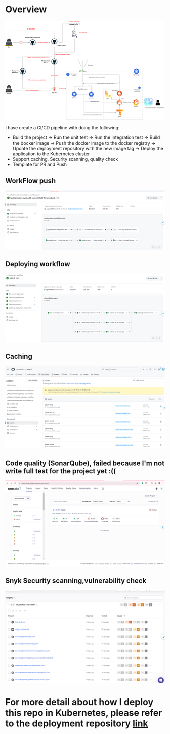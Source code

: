 # Overview
![Overview](../../draft/output/workflow.png)

I have create a CI/CD pipeline with doing the following:
- Build the project -> 
Run the unit test -> 
Run the integration test -> 
Build the docker image -> 
Push the docker image to the docker registry ->
Update the deployment repository with the new image tag ->
Deploy the application to the Kubernetes cluster
- Support caching, Security scanning, quality check
- Template for PR and Push

## WorkFlow push
![push-commit](../../draft/output/commit-example-workflow.png)
## Deploying workflow
![deploy](../../draft/output/deployment-example-workflow.png)
## Caching
![caching](../../draft/output/caching.png)
## Code quality (SonarQube), failed because I'm not write full test for the project yet :((
![code-quality](../../draft/output/sonarqube.png)

## Snyk Security scanning,vulnerability check
![snyk](../../draft/output/snyk.png)


# **For more detail about how I deploy this repo in Kubernetes, please refer to the deployment repository [link](https://github.com/ngodat0103/yamp-deployment.git)** 

